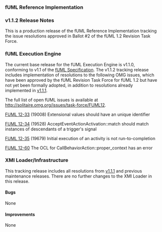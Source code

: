 ### fUML Reference Implementation
### v1.1.2 Release Notes

This is a production release of the fUML Reference Implementation tracking the issue resolutions approved in Ballot #2 of the fUML 1.2 Revision Task Force.

### fUML Execution Engine

The current base release for the fUML Execution Engine is v1.1.0, conforming to v1.1 of the [fUML Specification](http://www.omg.org/spec/FUML/1.1). 
The v1.1.2 tracking release includes implementation of resolutions to the following OMG issues, which have been approved by the
fUML Revision Task Force for fUML 1.2 but have not yet been formally adopted, in addition to resolutions already implemented
in [v1.1.1](./fuml-1.1.1.md).

The full list of open fUML issues is available at http://solitaire.omg.org/issues/task-force/FUML12.

[FUML 12-33](http://solitaire.omg.org/issues/task-force/FUML12#issue-16458) (19008) Extensional values should have an unique identifier

[FUML 12-34](http://solitaire.omg.org/issues/task-force/FUML12#issue-16459) (19528) AcceptEventActionActivation::match should match instances of descendants of a trigger's signal

[FUML 12-35](http://solitaire.omg.org/issues/task-force/FUML12#issue-16460) (19679) Initial execution of an activity is not run-to-completion

[FUML 12-60](http://solitaire.omg.org/issues/task-force/FUML12#issue-37834) The OCL for CallBehaviorAction::proper_context has an error  

### XMI Loader/Infrastructure

This tracking release includes all resolutions from [v1.1.1](./fuml-1.1.1.md) and previous maintenance releases.
There are no further changes to the XMI Loader in this release.

#### Bugs

None

#### Improvements

None  
